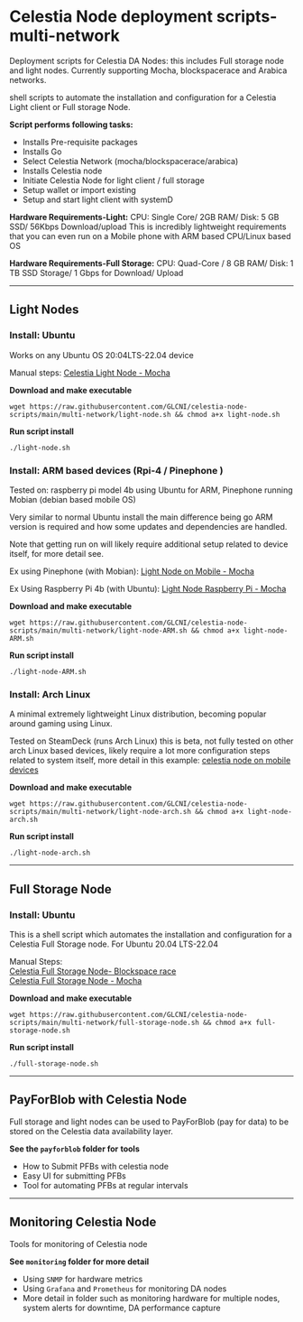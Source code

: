 # Celestia Node deployment scripts- multi-network

Deployment scripts for Celestia DA Nodes: this includes Full storage node and light nodes. Currently supporting Mocha, blockspacerace and Arabica networks.

shell scripts to automate the installation and configuration for a Celestia Light client or Full storage Node.

**Script performs following tasks:**
- Installs Pre-requisite packages
- Installs Go
- Select Celestia Network (mocha/blockspacerace/arabica)
- Installs Celestia node
- Initiate Celestia Node for light client / full storage
- Setup wallet or import existing
- Setup and start light client with systemD

**Hardware Requirements-Light:** CPU: Single Core/ 2GB RAM/ Disk: 5 GB SSD/ 56Kbps Download/upload This is incredibly lightweight requirements that you can even run on a Mobile phone with ARM based CPU/Linux based OS

**Hardware Requirements-Full Storage:** CPU: Quad-Core / 8 GB RAM/ Disk: 1 TB SSD Storage/ 1 Gbps for Download/ Upload

---------------------------------------------------------------------------------------------
## Light Nodes

### Install: Ubuntu

Works on any Ubuntu OS 20:04LTS-22.04 device

Manual steps: [Celestia Light Node - Mocha](https://mirror.xyz/0xf3bF9DDbA413825E5DdF92D15b09C2AbD8d190dd/ulStKYpvi1RHFWO0fuqUmM4-Ch_qUcIR8Bunbn-Gpaw)

  
**Download and make executable**
```
wget https://raw.githubusercontent.com/GLCNI/celestia-node-scripts/main/multi-network/light-node.sh && chmod a+x light-node.sh
``` 

**Run script install**
```
./light-node.sh
```

### Install: ARM based devices (Rpi-4 / Pinephone )

Tested on: raspberry pi model 4b using Ubuntu for ARM, Pinephone running Mobian (debian based mobile OS)

Very similar to normal Ubuntu install the main difference being go ARM version is required and how some updates and dependencies are handled.  

Note that getting run on will likely require additional setup related to device itself, for more detail see.

Ex using Pinephone (with Mobian): [Light Node on Mobile - Mocha](https://mirror.xyz/0xf3bF9DDbA413825E5DdF92D15b09C2AbD8d190dd/4UHV59sD23M2yeuLk17ukvJUzmgNo1pcnqQEcKsIkvM)

Ex Using Raspberry Pi 4b (with Ubuntu): [Light Node Raspberry Pi - Mocha](https://mirror.xyz/0xf3bF9DDbA413825E5DdF92D15b09C2AbD8d190dd/1IneKgzcoy7L-uTuSYzWPMkWo45jaBxX7XdryaiG3hk)

**Download and make executable**
```
wget https://raw.githubusercontent.com/GLCNI/celestia-node-scripts/main/multi-network/light-node-ARM.sh && chmod a+x light-node-ARM.sh
``` 

**Run script install**
```
./light-node-ARM.sh
```

### Install: Arch Linux

A minimal extremely lightweight Linux distribution, becoming popular around gaming using Linux.

Tested on SteamDeck (runs Arch Linux) this is beta, not fully tested on other arch Linux based devices, likely require a lot more configuration steps related to system itself, more detail in this example: [celestia node on mobile devices](https://mirror.xyz/0xf3bF9DDbA413825E5DdF92D15b09C2AbD8d190dd/1cB-lOAWzGKgGvItDXzwyMUnkR1PC3sIKEfa5yIPM8k)

**Download and make executable**
```
wget https://raw.githubusercontent.com/GLCNI/celestia-node-scripts/main/multi-network/light-node-arch.sh && chmod a+x light-node-arch.sh
``` 

**Run script install**
```
./light-node-arch.sh
```

---------------------------------------------------------------------------------------------
## Full Storage Node

### Install: Ubuntu 

This is a shell script which automates the installation and configuration for a Celestia Full Storage node. For Ubuntu 20.04 LTS-22.04

Manual Steps:  
[Celestia Full Storage Node- Blockspace race](https://mirror.xyz/0xf3bF9DDbA413825E5DdF92D15b09C2AbD8d190dd/dIDJPGAkFeAdC98bojKn-4oHpRb5e7w0QAHTCKcsgRU)  
[Celestia Full Storage Node - Mocha](https://mirror.xyz/0xf3bF9DDbA413825E5DdF92D15b09C2AbD8d190dd/Tc7O6Kzw2RoDmA_FWT1O3HUAkcY69tnIQ8QhAokkTk4)

**Download and make executable**
```
wget https://raw.githubusercontent.com/GLCNI/celestia-node-scripts/main/multi-network/full-storage-node.sh && chmod a+x full-storage-node.sh
``` 

**Run script install**
```
./full-storage-node.sh
```

---------------------------------------------------------------------------------------------
## PayForBlob with Celestia Node

Full storage and light nodes can be used to PayForBlob (pay for data) to be stored on the Celestia data availability layer.

**See the `payforblob` folder for** **tools**

- How to Submit PFBs with celestia node
- Easy UI for submitting PFBs  
- Tool for automating PFBs at regular intervals

---------------------------------------------------------------------------------------------
## Monitoring Celestia Node

Tools for monitoring of Celestia node

**See `monitoring` folder for more detail**

- Using `SNMP` for hardware metrics  
- Using `Grafana` and `Prometheus` for monitoring DA nodes
- More detail in folder such as monitoring hardware for multiple nodes, system alerts for downtime, DA performance capture
